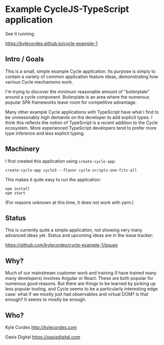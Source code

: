 # Example CycleJS-TypeScript application

See it running:

<https://kylecordes.github.io/cycle-example-1>

## Intro / Goals

This is a small, simple example Cycle application. Its purpose is simply to
contain a variety of common application feature ideas, demonstrating how various
Cycle mechanisms work.

I'm trying to discover the minimum reasonable amount of "boilerplate" around a
cycle component. Boilerplate is an area where the numerous popular SPA
frameworks leave room for competitive advantage.

Many other example Cycle applications with TypeScript have what I find to be
unreasonably high demands on the developer to add explicit types. I think this
reflects the notion of TypeScript is a recent addition to the Cycle ecosystem.
More experienced TypeScript developers tend to prefer more type inference and
less explicit typing.

## Machinery

I first created this application using `create-cycle-app`:

```
create-cycle-app cycle3 --flavor cycle-scripts-one-fits-all
```

This makes it quite easy to run the application:

```
npm install
npm start
```

(For reasons unknown at this time, it does not work with yarn.)

## Status

This is currently quite a simple application, not showing very many advanced
ideas yet. Status and upcoming ideas are in the issue tracker:

https://github.com/kylecordes/cycle-example-1/issues

## Why?

Much of our mainstream customer work and training (I have trained many many
developers) involves Angular or React. These are both popular for numerous good
reasons. But there are things to be learned by picking up less popular tooling,
and Cycle seems to be a particularly interesting edge case: what if we mostly
just had observables and virtual DOM? Is that enough? It seems to mostly be
enough.

## Who?

Kyle Cordes <http://kylecordes.com>

Oasis Digital <https://oasisdigital.com>
